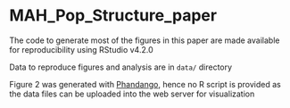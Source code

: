 # MAH_Pop_Structure_paper

The code to generate most of the figures in this paper are made available for reproducibility using RStudio v4.2.0

Data to reproduce figures and analysis are in  `data/` directory

Figure 2 was generated with [Phandango](https://academic.oup.com/bioinformatics/article/34/2/292/4212949?login=false), hence no R script is provided as the data files can be uploaded into the web server for visualization
